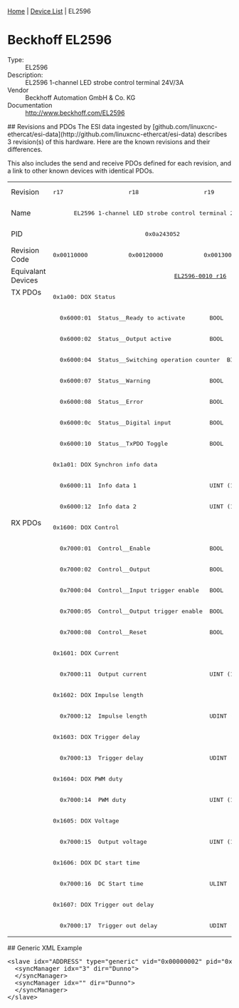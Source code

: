 <div class="nav"><a href="/esi-data">Home</a> | <a href="/esi-data/devices">Device List</a> | EL2596</div>

#  Beckhoff EL2596

<dl>
  <dt>Type:</dt><dd>EL2596</dd>
  <dt>Description:</dt><dd>EL2596 1-channel LED strobe control terminal 24V/3A</dd>
  <dt>Vendor</dt><dd>Beckhoff Automation GmbH & Co. KG</dd>
  <dt>Documentation</dt><dd><a href="http://www.beckhoff.com/EL2596">http://www.beckhoff.com/EL2596</a></dd>
</dl>
## Revisions and PDOs
The ESI data ingested by [github.com/linuxcnc-ethercat/esi-data](http://github.com/linuxcnc-ethercat/esi-data) describes 3 revision(s) of this hardware.  Here are the known revisions and their differences.

This also includes the send and receive PDOs defined for each revision, and a link to other known devices with identical PDOs.

<table>
<tr >
<td class="first">Revision</td>
<td ><pre>r17</pre></td>
<td ><pre>r18</pre></td>
<td ><pre>r19</pre></td>
</tr>
<tr >
<td class="first">Name</td>
<td  colspan=3 align="center"><pre>EL2596 1-channel LED strobe control terminal 24V/3A</pre></td>
</tr>
<tr >
<td class="first">PID</td>
<td  colspan=3 align="center"><pre>0x0a243052</pre></td>
</tr>
<tr >
<td class="first">Revision Code</td>
<td ><pre>0x00110000</pre></td>
<td ><pre>0x00120000</pre></td>
<td ><pre>0x00130000</pre></td>
</tr>
<tr >
<td class="first">Equivalant Devices</td>
<td ></td>
<td  colspan=2 align="center"><pre><a href="EL2596-0010">EL2596-0010 r16</a></pre></td>
</tr>
<tr class="txpdo pdosection">
<td class="first" rowspan=11 valign=top>TX PDOs</td>
<td colspan=3 align="left"><pre>0x1a00: DOX Status</pre></td>
<td></td>
</tr>
<tr class="txpdo">
<td  colspan=3 align="left"><pre>  0x6000:01  Status__Ready to activate       BOOL</pre></td>
</tr>
<tr class="txpdo">
<td  colspan=3 align="left"><pre>  0x6000:02  Status__Output active           BOOL</pre></td>
</tr>
<tr class="txpdo">
<td  colspan=3 align="left"><pre>  0x6000:04  Status__Switching operation counter  BIT3 (3 bits)</pre></td>
</tr>
<tr class="txpdo">
<td  colspan=3 align="left"><pre>  0x6000:07  Status__Warning                 BOOL</pre></td>
</tr>
<tr class="txpdo">
<td  colspan=3 align="left"><pre>  0x6000:08  Status__Error                   BOOL</pre></td>
</tr>
<tr class="txpdo">
<td  colspan=3 align="left"><pre>  0x6000:0c  Status__Digital input           BOOL</pre></td>
</tr>
<tr class="txpdo">
<td  colspan=3 align="left"><pre>  0x6000:10  Status__TxPDO Toggle            BOOL</pre></td>
</tr>
<tr class="txpdo pdosection">
<td  colspan=3 align="left"><pre>0x1a01: DOX Synchron info data</pre></td>
</tr>
<tr class="txpdo">
<td  colspan=3 align="left"><pre>  0x6000:11  Info data 1                     UINT (16 bits)</pre></td>
</tr>
<tr class="txpdo">
<td  colspan=3 align="left"><pre>  0x6000:12  Info data 2                     UINT (16 bits)</pre></td>
</tr>
<tr class="rxpdo pdosection">
<td class="first" rowspan=20 valign=top>RX PDOs</td>
<td colspan=3 align="left"><pre>0x1600: DOX Control</pre></td>
<td></td>
</tr>
<tr class="rxpdo">
<td  colspan=3 align="left"><pre>  0x7000:01  Control__Enable                 BOOL</pre></td>
</tr>
<tr class="rxpdo">
<td  colspan=3 align="left"><pre>  0x7000:02  Control__Output                 BOOL</pre></td>
</tr>
<tr class="rxpdo">
<td  colspan=3 align="left"><pre>  0x7000:04  Control__Input trigger enable   BOOL</pre></td>
</tr>
<tr class="rxpdo">
<td  colspan=3 align="left"><pre>  0x7000:05  Control__Output trigger enable  BOOL</pre></td>
</tr>
<tr class="rxpdo">
<td  colspan=3 align="left"><pre>  0x7000:08  Control__Reset                  BOOL</pre></td>
</tr>
<tr class="rxpdo pdosection">
<td  colspan=3 align="left"><pre>0x1601: DOX Current</pre></td>
</tr>
<tr class="rxpdo">
<td  colspan=3 align="left"><pre>  0x7000:11  Output current                  UINT (16 bits)</pre></td>
</tr>
<tr class="rxpdo pdosection">
<td  colspan=3 align="left"><pre>0x1602: DOX Impulse length</pre></td>
</tr>
<tr class="rxpdo">
<td  colspan=3 align="left"><pre>  0x7000:12  Impulse length                  UDINT (32 bits)</pre></td>
</tr>
<tr class="rxpdo pdosection">
<td  colspan=3 align="left"><pre>0x1603: DOX Trigger delay</pre></td>
</tr>
<tr class="rxpdo">
<td  colspan=3 align="left"><pre>  0x7000:13  Trigger delay                   UDINT (32 bits)</pre></td>
</tr>
<tr class="rxpdo pdosection">
<td  colspan=3 align="left"><pre>0x1604: DOX PWM duty</pre></td>
</tr>
<tr class="rxpdo">
<td  colspan=3 align="left"><pre>  0x7000:14  PWM duty                        UINT (16 bits)</pre></td>
</tr>
<tr class="rxpdo pdosection">
<td  colspan=3 align="left"><pre>0x1605: DOX Voltage</pre></td>
</tr>
<tr class="rxpdo">
<td  colspan=3 align="left"><pre>  0x7000:15  Output voltage                  UINT (16 bits)</pre></td>
</tr>
<tr class="rxpdo pdosection">
<td  colspan=3 align="left"><pre>0x1606: DOX DC start time</pre></td>
</tr>
<tr class="rxpdo">
<td  colspan=3 align="left"><pre>  0x7000:16  DC Start time                   ULINT (64 bits)</pre></td>
</tr>
<tr class="rxpdo pdosection">
<td  colspan=3 align="left"><pre>0x1607: DOX Trigger out delay</pre></td>
</tr>
<tr class="rxpdo">
<td  colspan=3 align="left"><pre>  0x7000:17  Trigger out delay               UDINT (32 bits)</pre></td>
</tr>
</table>
## Generic XML Example
<pre class="xml">
&lt;slave idx="ADDRESS" type="generic" vid="0x00000002" pid="0x0a243052" configPdos="true"&gt;
  &lt;syncManager idx="3" dir="Dunno"&gt;
  &lt;/syncManager&gt;
  &lt;syncManager idx="" dir="Dunno"&gt;
  &lt;/syncManager&gt;
&lt;/slave&gt;
</pre>
